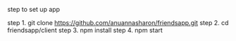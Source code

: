 
step  to set up app

step 1. git clone https://github.com/anuannasharon/friendsapp.git
step 2. cd friendsapp/client
step 3. npm install
step 4. npm start
